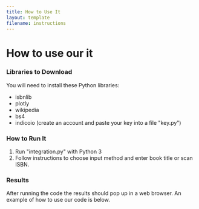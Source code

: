 ```yaml
---
title: How to Use It
layout: template
filename: instructions
---
```


# How to use our it

### Libraries to Download
You will need to install these Python libraries:
- isbnlib
- plotly
- wikipedia
- bs4
- indicoio (create an account and paste your key into a file "key.py")

### How to Run It
1. Run "integration.py" with Python 3
2. Follow instructions to choose input method and enter book title or scan ISBN.

### Results
After running the code the results should pop up in a web browser. An example of how to use our code is below.

